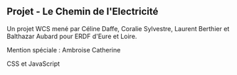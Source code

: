## Projet - Le Chemin de l'Electricité

Un projet WCS mené par Céline Daffe, Coralie Sylvestre, Laurent Berthier et Balthazar Aubard pour ERDF d'Eure et Loire.

Mention spéciale : Ambroise Catherine

CSS et JavaScript


